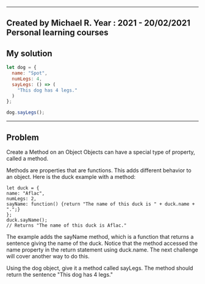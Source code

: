 ------
Created by Michael R. Year : 2021 - 20/02/2021 Personal learning courses
------

## My solution

```javascript
let dog = {
  name: "Spot",
  numLegs: 4,
  sayLegs: () => (
    "This dog has 4 legs."
  )
};

dog.sayLegs();
```
---

## Problem
Create a Method on an Object
Objects can have a special type of property, called a method.

Methods are properties that are functions. This adds different behavior to an object. Here is the duck example with a method:
```
let duck = {
name: "Aflac",
numLegs: 2,
sayName: function() {return "The name of this duck is " + duck.name + ".";}
};
duck.sayName();
// Returns "The name of this duck is Aflac."
```
The example adds the sayName method, which is a function that returns a sentence giving the name of the duck. Notice that the method accessed the name property in the return statement using duck.name. The next challenge will cover another way to do this.

Using the dog object, give it a method called sayLegs. The method should return the sentence "This dog has 4 legs."


